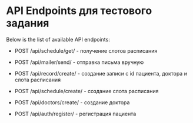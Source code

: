 <!DOCTYPE html>
<html lang="en">
<head>
    <meta charset="UTF-8">
    <meta name="viewport" content="width=device-width, initial-scale=1.0">
</head>
<body>
    <h1>API Endpoints для тестового задания</h1>
    <p>Below is the list of available API endpoints:</p>
    <ul>
        <li><p>POST /api/schedule/get/ - получение слотов расписания</p></li>
        <li><p>POST /api/mailer/send/ - отправка письма вручную</a></li>
        <li><p>POST /api/record/create/ - создание записи с id пациента, доктора и слота расписания</a></li>
        <li><p>POST /api/schedule/create/ - создание слота расписания</a></li>
        <li><p>POST /api/doctors/create/ - создание доктора </a></li>
        <li><p>POST /api/auth/register/ - регистрация пациента</a></li>
    </ul>
</body>
</html>
